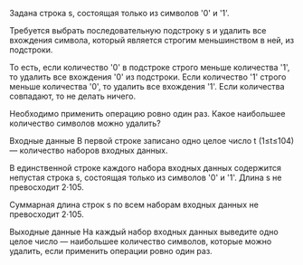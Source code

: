 ﻿Задана строка s, состоящая только из символов '0' и '1'.

Требуется выбрать последовательную подстроку s и удалить все вхождения символа, который является строгим меньшинством в ней, из подстроки.

То есть, если количество '0' в подстроке строго меньше количества '1', то удалить все вхождения '0' из подстроки. Если количество '1' строго меньше количества '0', то удалить все вхождения '1'. Если количества совпадают, то не делать ничего.

Необходимо применить операцию ровно один раз. Какое наибольшее количество символов можно удалить?

Входные данные
В первой строке записано одно целое число t (1≤t≤104) — количество наборов входных данных.

В единственной строке каждого набора входных данных содержится непустая строка s, состоящая только из символов '0' и '1'. Длина s не превосходит 2⋅105.

Суммарная длина строк s по всем наборам входных данных не превосходит 2⋅105.

Выходные данные
На каждый набор входных данных выведите одно целое число — наибольшее количество символов, которые можно удалить, если применить операции ровно один раз.